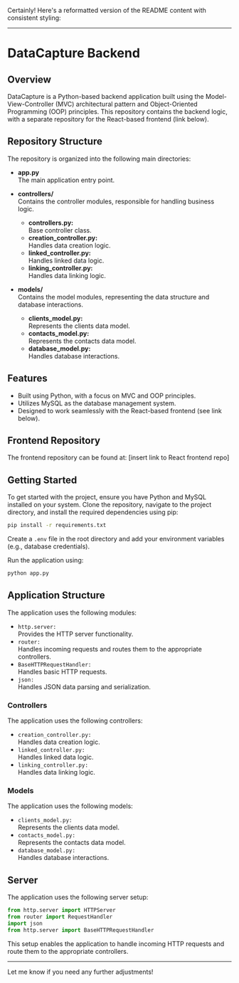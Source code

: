 Certainly! Here's a reformatted version of the README content with consistent styling:

---

# **DataCapture Backend**

## **Overview**

DataCapture is a Python-based backend application built using the Model-View-Controller (MVC) architectural pattern and Object-Oriented Programming (OOP) principles. This repository contains the backend logic, with a separate repository for the React-based frontend (link below).

## **Repository Structure**

The repository is organized into the following main directories:

- **app.py**  
  The main application entry point.

- **controllers/**  
  Contains the controller modules, responsible for handling business logic.
  - **controllers.py:**  
    Base controller class.
  - **creation_controller.py:**  
    Handles data creation logic.
  - **linked_controller.py:**  
    Handles linked data logic.
  - **linking_controller.py:**  
    Handles data linking logic.

- **models/**  
  Contains the model modules, representing the data structure and database interactions.
  - **clients_model.py:**  
    Represents the clients data model.
  - **contacts_model.py:**  
    Represents the contacts data model.
  - **database_model.py:**  
    Handles database interactions.

## **Features**

- Built using Python, with a focus on MVC and OOP principles.
- Utilizes MySQL as the database management system.
- Designed to work seamlessly with the React-based frontend (see link below).

## **Frontend Repository**

The frontend repository can be found at: [insert link to React frontend repo]

## **Getting Started**

To get started with the project, ensure you have Python and MySQL installed on your system. Clone the repository, navigate to the project directory, and install the required dependencies using pip:

```bash
pip install -r requirements.txt
```

Create a `.env` file in the root directory and add your environment variables (e.g., database credentials).

Run the application using:

```bash
python app.py
```

## **Application Structure**

The application uses the following modules:

- `http.server:`  
  Provides the HTTP server functionality.
- `router:`  
  Handles incoming requests and routes them to the appropriate controllers.
- `BaseHTTPRequestHandler:`  
  Handles basic HTTP requests.
- `json:`  
  Handles JSON data parsing and serialization.

### **Controllers**

The application uses the following controllers:

- `creation_controller.py:`  
  Handles data creation logic.
- `linked_controller.py:`  
  Handles linked data logic.
- `linking_controller.py:`  
  Handles data linking logic.

### **Models**

The application uses the following models:

- `clients_model.py:`  
  Represents the clients data model.
- `contacts_model.py:`  
  Represents the contacts data model.
- `database_model.py:`  
  Handles database interactions.

## **Server**

The application uses the following server setup:

```python
from http.server import HTTPServer
from router import RequestHandler
import json
from http.server import BaseHTTPRequestHandler
```

This setup enables the application to handle incoming HTTP requests and route them to the appropriate controllers.

---

Let me know if you need any further adjustments!